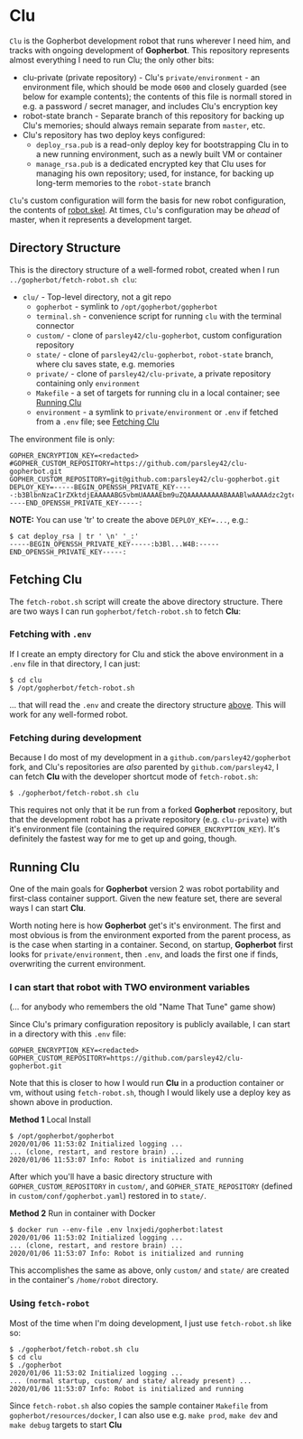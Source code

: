 # Clu
`Clu` is the Gopherbot development robot that runs wherever I need him, and tracks with ongoing development of **Gopherbot**. This repository represents almost everything I need to run Clu; the only other bits:
* clu-private (private repository) - Clu's `private/environment` - an environment file, which should be mode `0600` and closely guarded (see below for example contents); the contents of this file is normall stored in e.g. a password / secret manager, and includes Clu's encryption key
* robot-state branch - Separate branch of this repository for backing up Clu's memories; should always remain separate from `master`, etc.
* Clu's repository has two deploy keys configured:
   * `deploy_rsa.pub` is a read-only deploy key for bootstrapping Clu in to a new running environment, such as a newly built VM or container
   * `manage_rsa.pub` is a dedicated encrypted key that Clu uses for managing his own repository; used, for instance, for backing up long-term memories to the `robot-state` branch

`Clu`'s custom configuration will form the basis for new robot configuration, the contents of [robot.skel](https://github.com/lnxjedi/gopherbot/tree/master/robot.skel). At times, `Clu`'s configuration may be _ahead_ of master, when it represents a development target.

## Directory Structure

This is the directory structure of a well-formed robot, created when I run `../gopherbot/fetch-robot.sh clu`:

* `clu/` - Top-level directory, not a git repo
    * `gopherbot` - symlink to `/opt/gopherbot/gopherbot`
    * `terminal.sh` - convenience script for running `clu` with the terminal connector
    * `custom/` - clone of `parsley42/clu-gopherbot`, custom configuration repository
    * `state/` - clone of `parsley42/clu-gopherbot`, `robot-state` branch, where clu saves state, e.g. memories
    * `private/` - clone of `parsley42/clu-private`, a private repository containing only `environment`
    * `Makefile` - a set of targets for running clu in a local container; see [Running Clu](#running-clu)
    * `environment` - a symlink to `private/environment` or `.env` if fetched from a `.env` file; see [Fetching Clu](#fetching-clu)

The environment file is only:
```shell
GOPHER_ENCRYPTION_KEY=<redacted>
#GOPHER_CUSTOM_REPOSITORY=https://github.com/parsley42/clu-gopherbot.git
GOPHER_CUSTOM_REPOSITORY=git@github.com:parsley42/clu-gopherbot.git
DEPLOY_KEY=-----BEGIN_OPENSSH_PRIVATE_KEY-----:b3BlbnNzaC1rZXktdjEAAAAABG5vbmUAAAAEbm9uZQAAAAAAAAABAAABlwAAAAdzc2gtcn:NhAAAAAwEAAQAAAYEA7nXaHD1uZ9cZbI/szT74uOUwDTlihejMKKGPRcTRXbnnFkdLlcg+:fIJ09q8oIt33xvUQmmupnK65dqasQfna0jQeTFiJSdiXOjtH1kFmwiN7VyzrGu3Y8Yk2/i:tJ3By5TqsuqkoRDPxDGE6RnVrYYK3XTiVGPTNskkXctsJ2Ip9/W1rP5MY8oACgh1B8R24+:bXLwU0XzWDlrcVM9/l78AcSUEo6277cbBEwetVO5rR6dZJw+k/9Kfgyv+J4OucEXRMjgyZ:k6gz1P+TePCAntw6y9ce+UBFdXeBavHom3Pc1k5o6ywB53UHmefYiyJ0YteCfnfaQAs+Gt:ra6AW8nGosVJegPapDtT/lAKHCH0JwFp8Xj6ksMTAkWao28U62F0Amtk3a1Fm/u7ZAn5CB:1FdTn5mcwv6dYDIo6NVVeHDZvpEk7kl4q9QV8bEVtYkNMN7dHDXZE12+IFSIbfS1DvuwCf:k2cMaxMFY4tPricejk/2oTg/mPAt+pG+KPh6Gi69AAAFkEMibBpDImwaAAAAB3NzaC1yc2:EAAAGBAO512hw9bmfXGWyP7M0++LjlMA05YoXozCihj0XE0V255xZHS5XIPnyCdPavKCLd:98b1EJprqZyuuXamrEH52tI0HkxYiUnYlzo7R9ZBZsIje1cs6xrt2PGJNv4rSdwcuU6rLq:pKEQz8QxhOkZ1a2GCt104lRj0zbJJF3LbCdiKff1taz+TGPKAAoIdQfEduPm1y8FNF81g5:a3FTPf5e/AHElBKOtu+3GwRMHrVTua0enWScPpP/Sn4Mr/ieDrnBF0TI4MmZOoM9T/k3jw:gJ7cOsvXHvlARXV3gWrx6Jtz3NZOaOssAed1B5nn2IsidGLXgn532kALPhra2ugFvJxqLF:SXoD2qQ7U/5QChwh9CcBafF4+pLDEwJFmqNvFOthdAJrZN2tRZv7u2QJ+QgdRXU5+ZnML+:nWAyKOjVVXhw2b6RJO5JeKvUFfGxFbWJDTDe3Rw12RNdviBUiG30tQ77sAn5NnDGsTBWOL:T64nHo5P9qE4P5jwLfqRvij4ehouvQAAAAMBAAEAAAGBALD0QbO9HoXuSA6YyzgP59CFOu:BFWkhW1dG8+i3i/R7ZSpPsujlfTIdm49b/agBdyXYZ+4UsKcR8oGJdEu0utWRRir5K4S4s:jSSIQynKhK/CVs/9JEZqhBfRJD7+7qNpqVWokEuMBRUmyb9q5oHnnTQ5LNHvtSzLUWFGeK:AitDnDNGYdgLKbLPfrHzTq1B7Jv4fGyHJzMT6h9Yo2JIX0BHxnXR5cS4Kd1W2d8xfKFrpS:QqgbjhCTXLsnPRp4aCMOFoBqogqRFrUL7XhgcYxSim2rpRc5DhtUMN/rMi/iYZ2ECSA8kP:Si3gJEaWutwdAWtPvM5XVEbUMRo6o7/h9XZmeiTODF5aGz24PWelJQB76eZpr/jUubvS8w:94g1xaKKu1ra/9KmPRV2ouIiJy+j7Bql5XorULfT0HtYrTgMRCd9pvBB9VRZPCVJeJ0drX:0pKkc+OG69ptWmNnDB/f31vqapqZNDrm/jeeFUXIMp/aSHDxu58RqNnFr8V7QgC4iT/QAA:AMEArfJ++TXOiQoxJW2ZSTtU7uetPR+aC/enYvm2fVu59cy74UvU8Mwbz5FTwF48llI7u9:bUfEQxYf4S7kvoH9GcQAiiG3rOBDjbBL9jRjWsrxPIAlRygifDiE3KdGxwekfZxuW2kV2O:t2yz3L00XS6yV/+pvIIqo1XiWCuXZj7EaSqEkPTb7l20G7qctkqRNwFxkJd0msF+c/Uodl:I7WfN9AXQ2INUF8MAIAfaTwgfHtd/7pRGTB+96FzR7CcqhOdJFAAAAwQD/niUQ+GWTJrWu:yp46hQ1JHOAgtP1vFLYjXLdTnevPADQrbe5HX8Jmw1RbgAfBociIyTjATvXmtCBhyjGZLE:em6WdUlL8dw+XU6DYUdPiIb957J3wJwmtaecQlknxr8O/emeiMaGn2Orl1b6CNGjUM5O5m:tceOSA5u9MqlxVPGqZFKHc+dEJZkofXoxLOwdhTE8EQmChkmbtQyOLh+IvOfr4bSz18ALY:j00u+YBmf+DogCegDTpzqMxsAGmeSZw2sAAADBAO7RI5fOmviMoKMs9UicJ7w6myvwQo7z:2XA+7bpGCV5b4D0vZ8iYHmlgJwsPqf4Wcnid1nHGSYt0BXjpH0yK9+gD+H28xOo3E+s1Co:ieZXJvYtPyX7ASN2cfe6FZc4nH+2ACYkH2EFiaKc1ZvsPGRcEbrqTPbKGVNTnNpjGWVjBO:vPcoLByZo1BzxvfdNtRxNfH7GNmI7Neo75PufeNQ1tdfr9/b2hmVzrFWzIk/OUudnvhkgx:qsJQRfxLUub88IdwAAABhwYXJzZUBoYWt1aW4ubG9jYWxkb21haW4B:-----END_OPENSSH_PRIVATE_KEY-----:
```

**NOTE:** You can use 'tr' to create the above `DEPLOY_KEY=...`, e.g.:
```shell
$ cat deploy_rsa | tr ' \n' '_:'
-----BEGIN_OPENSSH_PRIVATE_KEY-----:b3Bl...W4B:-----END_OPENSSH_PRIVATE_KEY-----:
```

## Fetching Clu

The `fetch-robot.sh` script will create the above directory structure. There are two ways I can run `gopherbot/fetch-robot.sh` to fetch **Clu**:

### Fetching with `.env`
If I create an empty directory for Clu and stick the above environment in a `.env` file in that directory, I can just:
```shell
$ cd clu
$ /opt/gopherbot/fetch-robot.sh
```
... that will read the `.env` and create the directory structure [above](#directory-structure). This will work for any well-formed robot.

### Fetching during development
Because I do most of my development in a `github.com/parsley42/gopherbot` fork, and Clu's repositories are *also* parented by `github.com/parsley42`, I can fetch **Clu** with the developer shortcut mode of `fetch-robot.sh`:
```shell
$ ./gopherbot/fetch-robot.sh clu
```
This requires not only that it be run from a forked **Gopherbot** repository, but that the development robot has a private repository (e.g. `clu-private`) with it's environment file (containing the required `GOPHER_ENCRYPTION_KEY`). It's definitely the fastest way for me to get up and going, though.

## Running Clu
One of the main goals for **Gopherbot** version 2 was robot portability and first-class container support. Given the new feature set, there are several ways I can start **Clu**.

Worth noting here is how **Gopherbot** get's it's environment. The first and most obvious is from the environment exported from the parent process, as is the case when starting in a container. Second, on startup, **Gopherbot** first looks for `private/environment`, then `.env`, and loads the first one if finds, overwriting the current environment.

### I can start that robot with TWO environment variables
(... for anybody who remembers the old "Name That Tune" game show)

Since Clu's primary configuration repository is publicly available, I can start in a directory with this `.env` file:
```shell
GOPHER_ENCRYPTION_KEY=<redacted>
GOPHER_CUSTOM_REPOSITORY=https://github.com/parsley42/clu-gopherbot.git
```
Note that this is closer to how I would run **Clu** in a production container or vm, without using `fetch-robot.sh`, though I would likely use a deploy key as shown above in production.

**Method 1** Local Install
```shell
$ /opt/gopherbot/gopherbot 
2020/01/06 11:53:02 Initialized logging ...
... (clone, restart, and restore brain) ...
2020/01/06 11:53:07 Info: Robot is initialized and running
```
After which you'll have a basic directory structure with `GOPHER_CUSTOM_REPOSITORY` in `custom/`, and `GOPHER_STATE_REPOSITORY` (defined in `custom/conf/gopherbot.yaml`) restored in to `state/`.

**Method 2** Run in container with Docker
```shell
$ docker run --env-file .env lnxjedi/gopherbot:latest
2020/01/06 11:53:02 Initialized logging ...
... (clone, restart, and restore brain) ...
2020/01/06 11:53:07 Info: Robot is initialized and running
```
This accomplishes the same as above, only `custom/` and `state/` are created in the container's `/home/robot` directory.

### Using `fetch-robot`
Most of the time when I'm doing development, I just use `fetch-robot.sh` like so:
```shell
$ ./gopherbot/fetch-robot.sh clu
$ cd clu
$ ./gopherbot
2020/01/06 11:53:02 Initialized logging ...
... (normal startup, custom/ and state/ already present) ...
2020/01/06 11:53:07 Info: Robot is initialized and running
```

Since `fetch-robot.sh` also copies the sample container `Makefile` from `gopherbot/resources/docker`, I can also use e.g. `make prod`, `make dev` and `make debug` targets to start **Clu** 

